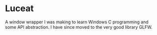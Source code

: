 # Luceat
A window wrapper I was making to learn Windows C programming and some API abstraction. 
I have since moved to the very good library GLFW.
